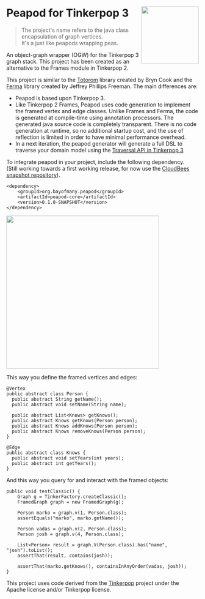 # Peapod for Tinkerpop 3 <a href="https://bayofmany.ci.cloudbees.com/"><img src="https://www.cloudbees.com/sites/default/files/styles/large/public/Button-Built-on-CB-1.png" width="150" align="right"></a>

> The project's name refers to the java class encapsulation of graph vertices. <br />
> It's a just like peapods wrapping peas.

An object-graph wrapper (OGW) for the Tinkerpop 3 graph stack. This project has been created as an alternative to the Frames module in Tinkerpop 2.


This project is similar to the [Totorom](https://github.com/BrynCooke/totorom) library created by Bryn Cook and the [Ferma](https://github.com/Syncleus/Ferma) library created by Jeffrey Phillips Freeman. The main differences are:
* Peapod is based upon Tinkerpop 3.
* Like Tinkerpop 2 Frames, Peapod uses code generation to implement the framed vertex and edge classes. Unlike Frames and Ferma, the code is generated at compile-time using annotation processors. The generated java source code is completely transparent. There is no code generation at runtime, so no additional startup cost, and the use of reflection is limited in order to have minimal performance overhead.
* In a next iteration, the peapod generator will generate a full DSL to traverse your domain model using the [Traversal API in Tinkerpop 3](http://www.tinkerpop.com/docs/3.0.0.M7/#_domain_specific_languages)

To integrate peapod in your project, include the following dependency. <br /> 
(Still working towards a first working release, for now use the [CloudBees snapshot repository](http://repository-bayofmany.forge.cloudbees.com/snapshot)).

    <dependency>
        <groupId>org.bayofmany.peapod</groupId>
        <artifactId>peapod-core</artifactId>
        <version>0.1.0-SNAPSHOT</version>
    </dependency>

<img src="http://www.tinkerpop.com/docs/3.0.0.M7/images/tinkerpop-classic.png" width="400" >

This way you define the framed vertices and edges:

    @Vertex
    public abstract class Person {
      public abstract String getName();
      public abstract void setName(String name);

      public abstract List<Knows> getKnows();
      public abstract Knows getKnows(Person person);
      public abstract Knows addKnows(Person person);
      public abstract Knows removeKnows(Person person);
    }
    
    @Edge
    public abstract class Knows {
      public abstract void setYears(int years);
      public abstract int getYears();
    }

    
And this way you query for and interact with the framed objects:
    
    public void testClassic() {
        Graph g = TinkerFactory.createClassic();
        FramedGraph graph = new FramedGraph(g);

        Person marko = graph.v(1, Person.class);
        assertEquals("marko", marko.getName());

        Person vadas = graph.v(2, Person.class);
        Person josh = graph.v(4, Person.class);

        List<Person> result = graph.V(Person.class).has("name", "josh").toList();
        assertThat(result, contains(josh));

        assertThat(marko.getKnows(), containsInAnyOrder(vadas, josh));
    }
    
This project uses code derived from the [Tinkerpop](http://www.tinkerpop.com/) project under the Apache license and/or Tinkerpop license.
